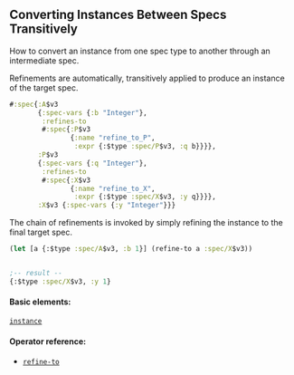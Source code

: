 ## Converting Instances Between Specs Transitively

How to convert an instance from one spec type to another through an intermediate spec.

Refinements are automatically, transitively applied to produce an instance of the target spec.

```clojure
#:spec{:A$v3
       {:spec-vars {:b "Integer"},
        :refines-to
        #:spec{:P$v3
               {:name "refine_to_P",
                :expr {:$type :spec/P$v3, :q b}}}},
       :P$v3
       {:spec-vars {:q "Integer"},
        :refines-to
        #:spec{:X$v3
               {:name "refine_to_X",
                :expr {:$type :spec/X$v3, :y q}}}},
       :X$v3 {:spec-vars {:y "Integer"}}}
```

The chain of refinements is invoked by simply refining the instance to the final target spec.

```clojure
(let [a {:$type :spec/A$v3, :b 1}] (refine-to a :spec/X$v3))


;-- result --
{:$type :spec/X$v3, :y 1}
```

#### Basic elements:

[`instance`](../halite-basic-syntax-reference.md#instance)

#### Operator reference:

* [`refine-to`](../halite-full-reference.md#refine-to)


